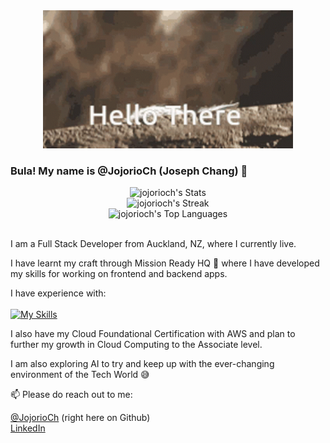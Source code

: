 <div align="center">
  <img src="hi-hello.gif" alt="wave" width="400px">
</div>

### Bula!  My name is @JojorioCh (Joseph Chang) 👋

<div align="center">
  <img src="https://github-readme-stats.vercel.app/api?username=jojorioch&theme=vue-dark&show_icons=true&hide_border=true&count_private=true" alt="jojorioch's Stats"  />
  <br/>
  <img src="https://github-readme-streak-stats.herokuapp.com/?user=jojorioch&theme=vue-dark&hide_border=true" alt="jojorioch's Streak" />
  <br/>
  <img src="https://github-readme-stats.vercel.app/api/top-langs/?username=jojorioch&theme=vue-dark&show_icons=true&hide_border=true&layout=compact" alt="jojorioch's Top Languages" />
</div>

<br/>

I am a Full Stack Developer from Auckland, NZ, where I currently live.

I have learnt my craft through Mission Ready HQ 🥰 where I have developed my skills for working on frontend and backend apps.

I have experience with:<br><br>
[![My Skills](https://skillicons.dev/icons?i=js,html,css,nodejs,ts,github,postman,mysql,sass,gcp,mongodb,docker,nextjs,prisma,netlify)](https://skillicons.dev)

I also have my Cloud Foundational Certification with AWS and plan to further my growth in Cloud Computing to the Associate level.

I am also exploring AI to try and keep up with the ever-changing environment of the Tech World 😅

📫 Please do reach out to me:

[@JojorioCh](https://github.com/JojorioCh) (right here on Github)<br>
[LinkedIn](https://www.linkedin.com/in/joseph-chang-b25977144/)


<!--
**JojorioCh/JojorioCh** is a ✨ _special_ ✨ repository because its `README.md` (this file) appears on your GitHub profile.

Here are some ideas to get you started:

- 🔭 I’m currently working on ...
- 🌱 I’m currently learning ...
- 👯 I’m looking to collaborate on ...
- 🤔 I’m looking for help with ...
- 💬 Ask me about ...
- 📫 How to reach me: ...
- 😄 Pronouns: ...
- ⚡ Fun fact: ...
-->
